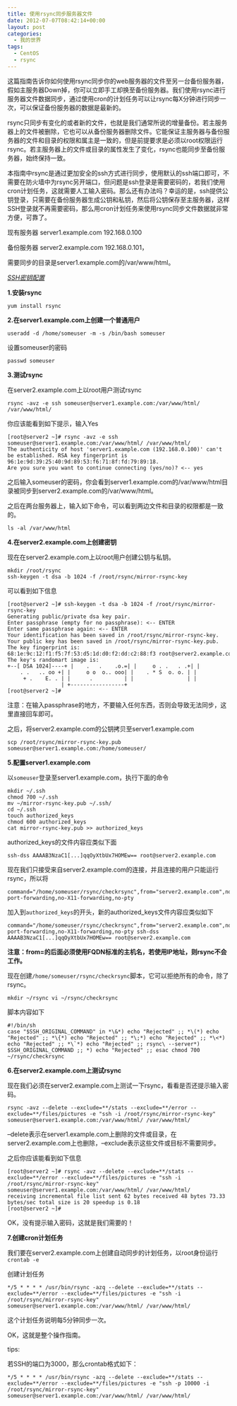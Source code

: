 ```yaml
---
title: 使用rsync同步服务器文件
date: 2012-07-07T08:42:14+00:00
layout: post
categories:
  - 我的世界
tags:
  - CentOS
  - rsync
---
```


这篇指南告诉你如何使用rsync同步你的web服务器的文件至另一台备份服务器，假如主服务器Down掉，你可以立即手工却换至备份服务器。我们使用rsync进行服务器文件数据同步，通过使用cron的计划任务可以让rsync每X分钟进行同步一次，可以保证备份服务器的数据是最新的。

rsync只同步有变化的或者新的文件，也就是我们通常所说的增量备份。若主服务器上的文件被删除，它也可以从备份服务器删除文件。它能保证主服务器与备份服务器的文件和目录的权限和属主是一致的，但是前提要求是必须以root权限运行rsync。若主服务器上的文件或目录的属性发生了变化，rsync也能同步至备份服务器，始终保持一致。

本指南中rsync是通过更加安全的ssh方式进行同步，使用默认的ssh端口即可，不需要在防火墙中为rsync另开端口，但问题是ssh登录是需要密码的，若我们使用cron计划任务，这就需要人工输入密码。那么还有办法吗？幸运的是，ssh提供公钥登录，只需要在备份服务器生成公钥和私钥，然后将公钥保存至主服务器，这样SSH登录就不再需要密码，那么用cron计划任务来使用rsync同步文件数据就非常方便，可靠了。

现有服务器 server1.example.com 192.168.0.100

备份服务器 server2.example.com 192.168.0.101，
<!--more-->
需要同步的目录是server1.example.com的/var/www/html。

[_SSH密钥配置_](/howto-use-pubkey-authtication-under-centos5/)

**1.安装rsync**
```
yum install rsync
```

**2.在server1.example.com上创建一个普通用户**
```
useradd -d /home/someuser -m -s /bin/bash someuser
```

设置someuser的密码
```
passwd someuser
```

**3.测试rsync**

在server2.example.com上以root用户测试rsync
```
rsync -avz -e ssh someuser@server1.example.com:/var/www/html/ /var/www/html/
```

你应该能看到如下提示，输入Yes
```
[root@server2 ~]# rsync -avz -e ssh someuser@server1.example.com:/var/www/html/ /var/www/html/
The authenticity of host 'server1.example.com (192.168.0.100)' can't be established. RSA key fingerprint is 96:1e:9d:39:25:40:9d:89:53:f6:71:8f:fd:79:89:18.
Are you sure you want to continue connecting (yes/no)? <-- yes
```

之后输入someuser的密码，你会看到server1.example.com的/var/www/html目录被同步到server2.example.com的/var/www/html。

之后在两台服务器上，输入如下命令，可以看到两边文件和目录的权限都是一致的。
```
ls -al /var/www/html
```

**4.在server2.example.com上创建密钥**

现在在server2.example.com上以root用户创建公钥与私钥。
```
mkdir /root/rsync
ssh-keygen -t dsa -b 1024 -f /root/rsync/mirror-rsync-key
```

可以看到如下信息
```
[root@server2 ~]# ssh-keygen -t dsa -b 1024 -f /root/rsync/mirror-rsync-key
Generating public/private dsa key pair.
Enter passphrase (empty for no passphrase): <-- ENTER
Enter same passphrase again: <-- ENTER
Your identification has been saved in /root/rsync/mirror-rsync-key.
Your public key has been saved in /root/rsync/mirror-rsync-key.pub.
The key fingerprint is:
68:1e:9c:12:f1:f5:7f:53:d5:1d:d0:f2:dd:c2:88:f3 root@server2.example.com
The key's randomart image is:
+--[ DSA 1024]----+ |    .   .    .o.=| |     o . .   . .+| |    . .   .. oo +| |     o o  o.. ooo| |    . * S  o. o. | |     + .    E. . | |      .          | |                 | |                 | +-----------------+
[root@server2 ~]#
```

注意：在输入passphrase的地方，不要输入任何东西，否则会导致无法同步，这里直接回车即可。

之后，将server2.example.com的公钥拷贝至server1.example.com
```
scp /root/rsync/mirror-rsync-key.pub someuser@server1.example.com:/home/someuser/
```

**5.配置server1.example.com**

以`someuser`登录至server1.example.com，执行下面的命令
```
mkdir ~/.ssh
chmod 700 ~/.ssh
mv ~/mirror-rsync-key.pub ~/.ssh/
cd ~/.ssh
touch authorized_keys
chmod 600 authorized_keys
cat mirror-rsync-key.pub >> authorized_keys
```

authorized_keys的文件内容应类似下面
```
ssh-dss AAAAB3NzaC1[...]qqOyXtbUx7HOMEw== root@server2.example.com
```

现在我们只接受来自server2.example.com的连接，并且连接的用户只能运行rsync，所以将
```
command="/home/someuser/rsync/checkrsync",from="server2.example.com",no-port-forwarding,no-X11-forwarding,no-pty
```

加入到`authorized_keys`的开头，新的authorized_keys文件内容应类似如下
```
command="/home/someuser/rsync/checkrsync",from="server2.example.com",no-port-forwarding,no-X11-forwarding,no-pty ssh-dss AAAAB3NzaC1[...]qqOyXtbUx7HOMEw== root@server2.example.com
```

**注意：from=的后面必须使用FQDN标准的主机名，若使用IP地址，则rsync不会工作。**

现在创建`/home/someuser/rsync/checkrsync`脚本，它可以拒绝所有的命令，除了rsync。
```
mkdir ~/rsync vi ~/rsync/checkrsync
```

脚本内容如下
```
#!/bin/sh
case "$SSH_ORIGINAL_COMMAND" in *\&*) echo "Rejected" ;; *\(*) echo "Rejected" ;; *\{*) echo "Rejected" ;; *\;*) echo "Rejected" ;; *\<*) echo "Rejected" ;; *\`*) echo "Rejected" ;; rsync\ --server*) $SSH_ORIGINAL_COMMAND ;; *) echo "Rejected" ;; esac chmod 700 ~/rsync/checkrsync
```

**6.在server2.example.com上测试rsync**

现在我们必须在server2.example.com上测试一下rsync，看看是否还提示输入密码。
```
rsync -avz --delete --exclude=**/stats --exclude=**/error --exclude=**/files/pictures -e "ssh -i /root/rsync/mirror-rsync-key" someuser@server1.example.com:/var/www/html/ /var/www/html/
```

–delete表示在server1.example.com上删除的文件或目录，在server2.example.com上也删除，–exclude表示这些文件或目标不需要同步。

之后你应该能看到如下信息
```
[root@server2 ~]# rsync -avz --delete --exclude=**/stats --exclude=**/error --exclude=**/files/pictures -e "ssh -i /root/rsync/mirror-rsync-key" someuser@server1.example.com:/var/www/html/ /var/www/html/
receiving incremental file list sent 62 bytes received 48 bytes 73.33 bytes/sec total size is 20 speedup is 0.18
[root@server2 ~]#
```

OK，没有提示输入密码，这就是我们需要的！

**7.创建cron计划任务**

我们要在server2.example.com上创建自动同步的计划任务，以root身份运行`crontab -e`

创建计划任务
```
*/5 * * * * /usr/bin/rsync -azq --delete --exclude=**/stats --exclude=**/error --exclude=**/files/pictures -e "ssh -i /root/rsync/mirror-rsync-key" someuser@server1.example.com:/var/www/html/ /var/www/html/
```

这个计划任务说明每5分钟同步一次。

OK，这就是整个操作指南。

tips:

若SSH的端口为3000，那么crontab格式如下：
```
*/5 * * * * /usr/bin/rsync -azq --delete --exclude=**/stats --exclude=**/error --exclude=**/files/pictures -e "ssh -p 10000 -i /root/rsync/mirror-rsync-key" someuser@server1.example.com:/var/www/html/ /var/www/html/
```
